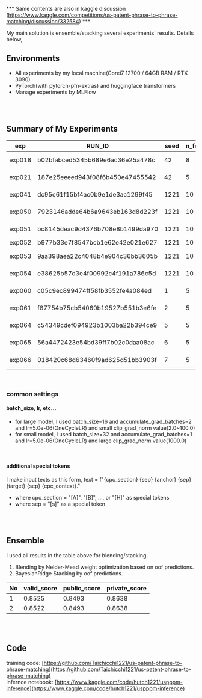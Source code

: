 \*\*\* Same contents are also in kaggle discussion (https://www.kaggle.com/competitions/us-patent-phrase-to-phrase-matching/discussion/332584) \*\*\*

My main solution is ensemble/stacking several experiments' results. Details below,

## Environments
- All experiments by my local machine(Corei7 12700 / 64GB RAM / RTX 3090)
- PyTorch(with pytorch-pfn-extras) and huggingface transformers
- Manage experiments by MLFlow
<br>
<br>


## Summary of My Experiments
| exp    | RUN\_ID                          | seed | n\_fold | encoder                    | head                   | loss              | preprocess         | optimizer/training | valid\_score | public\_score | private\_score |
| ------ | -------------------------------- | ---- | ------- | -------------------------- | ---------------------- | ----------------- | ------------------ | ------------------ | ------------ | ------------- | -------------- |
| exp018 | b02bfabced5345b689e6ac36e25a478c | 42   | 8       | microsoft/deberta-v3-large | AttentionPoolHead      | MSEWithLogitsLoss | None               | AdamW              | 0.83         | 0.839         | 0.8542         |
| exp021 | 187e25eeeed943f08f6b450e47455542 | 42   | 5       | microsoft/deberta-v3-large | SimpleHead             | MSEWithLogitsLoss | None               | AdamW              | 0.836        | 0.832         | 0.856          |
| exp041 | dc95c61f15bf4ac0b9e1de3ac1299f45 | 1221 | 10      | microsoft/deberta-v3-large | AttentionPoolHead      | MSELoss           | None               | AdamW              | 0.8325       | 0.8369        | 0.8553         |
| exp050 | 7923146adde64b6a9643eb163d8d223f | 1221 | 10      | microsoft/deberta-v3-base  | MultiSampleDropoutHead | MSELoss           | None               | AdamW              | 0.82         | 0.8213        | 0.8403         |
| exp051 | bc8145deac9d4376b708e8b1499da970 | 1221 | 10      | anferico/bert-for-patents  | MultiSampleDropoutHead | MSELoss           | None               | AdamW              | 0.825        | 0.8295        | 0.8396         |
| exp052 | b977b33e7f8547bcb1e62e42e021e627 | 1221 | 10      | roberta-large              | MultiSampleDropoutHead | MSELoss           | None               | AdamW              | 0.807        | 0.8262        | 0.8318         |
| exp053 | 9aa398aea22c4048b4e904c36bb3605b | 1221 | 10      | microsoft/deberta-v3-large | MultiSampleDropoutHead | MSELoss           | None               | AdamW              | 0.8307       | 0.8369        | 0.8513         |
| exp054 | e38625b57d3e4f00992c4f191a786c5d | 1221 | 10      | microsoft/deberta-v3-large | AttentionPoolHead      | BCEWithLogitsLoss | lowercase, “;”→”,” | AdamW              | 0.8308       | 0.8347        | 0.8526         |
| exp060 | c05c9ec899474ff58fb3552fe4a084ed | 1    | 5       | microsoft/deberta-v3-base  | AttentionPoolHead      | BCEWithLogitsLoss | None               | SiFT/Adabelief     | 0.8168       | 0.8196        | 0.8344         |
| exp061 | f87754b75cb54060b19527b551b3e6fe | 2    | 5       | anferico/bert-for-patents  | AttentionPoolHead      | BCEWithLogitsLoss | None               | SiFT/Adabelief     | 0.8271       | 0.8333        | 0.8447         |
| exp064 | c54349cdef094923b1003ba22b394ce9 | 5    | 5       | microsoft/deberta-v3-large | AttentionPoolHead      | MSELoss           | None               | SiFT/Adabelief     | 0.8343       | 0.8347        | 0.8552         |
| exp065 | 56a4472423e54bd39ff7b02c0daa08ac | 6    | 5       | microsoft/deberta-v3-base  | AttentionPoolHead      | MSELoss           | lowercase          | SiFT/Adabelief     | 0.819        | 0.8243        | 0.8424         |
| exp066 | 018420c68d63460f9ad625d51bb3903f | 7    | 5       | anferico/bert-for-patents  | AttentionPoolHead      | MSELoss           | None               | SiFT/Adabelief     | 0.8256       | 0.8283        | 0.8387         |

<br>

### common settings
#### batch_size, lr, etc...
- for large model, I used batch_size=16 and accumulate_grad_batches=2 and lr=5.0e-06(OneCycleLR) and small clip_grad_norm value(2.0~100.0)
- for small model, I used batch_size=32 and accumulate_grad_batches=1 and lr=5.0e-06(OneCycleLR) and large clip_grad_norm value(1000.0)
<br>

#### additional special tokens
I make input texts as this form,
text = f"{cpc_section} {sep} {anchor} {sep} {target} {sep} {cpc_context}."
- where cpc_section = "[A]", "[B]", ..., or "[H]" as special tokens
- where sep = "[s]" as a special token
<br>
<br>

## Ensemble
I used all results in the table above for blending/stacking.

1. Blending by Nelder-Mead weight optimization based on oof predictions.
2. BayesianRidge Stacking by oof predictions.

| No | valid_score | public_score | private_score |
|----|-------------|--------------|---------------|
| 1  | 0.8525      | 0.8493       | 0.8638        |
| 2  | 0.8522      | 0.8493       | 0.8638        |

<br>
<br>


## Code
training code: [https://github.com/Taichicchi1221/us-patent-phrase-to-phrase-matching](https://github.com/Taichicchi1221/us-patent-phrase-to-phrase-matching)
<br>
infernce notebook: [https://www.kaggle.com/code/hutch1221/uspppm-inference](https://www.kaggle.com/code/hutch1221/uspppm-inference)

